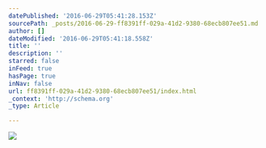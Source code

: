```yaml
---
datePublished: '2016-06-29T05:41:28.153Z'
sourcePath: _posts/2016-06-29-ff8391ff-029a-41d2-9380-68ecb807ee51.md
author: []
dateModified: '2016-06-29T05:41:18.558Z'
title: ''
description: ''
starred: false
inFeed: true
hasPage: true
inNav: false
url: ff8391ff-029a-41d2-9380-68ecb807ee51/index.html
_context: 'http://schema.org'
_type: Article

---
```

![](https://imgflo.herokuapp.com/graph/vahj1ThiexotieMo/f32a09cf0513e79b2f6e951540c9442d/croprotate.jpg?cropheight=3696&cropwidth=2465&degrees=0&input=https%3A%2F%2Fthe-grid-user-content.s3-us-west-2.amazonaws.com%2F1f91a29b-bc09-4722-9eb3-dff4b0945753.jpg&x=0&y=0)